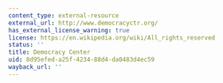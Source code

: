 ```yaml
---
content_type: external-resource
external_url: http://www.democracyctr.org/
has_external_license_warning: true
license: https://en.wikipedia.org/wiki/All_rights_reserved
status: ''
title: Democracy Center
uid: 8d95efed-a25f-4234-88d4-da0483d4ec59
wayback_url: ''
---
```

